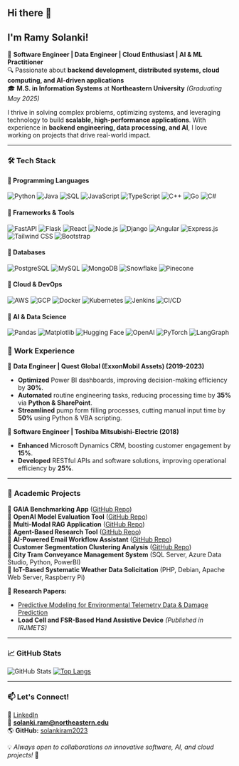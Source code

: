## Hi there 👋
## I'm Ramy Solanki!

🚀 **Software Engineer | Data Engineer | Cloud Enthusiast | AI & ML Practitioner**  
🔍 Passionate about **backend development, distributed systems, cloud computing, and AI-driven applications**  
🎓 **M.S. in Information Systems** at **Northeastern University** *(Graduating May 2025)*  

I thrive in solving complex problems, optimizing systems, and leveraging technology to build **scalable, high-performance applications**. With experience in **backend engineering, data processing, and AI**, I love working on projects that drive real-world impact.

---

### 🛠 **Tech Stack**

#### 🔹 **Programming Languages**
![Python](https://img.shields.io/badge/Python-3776AB?style=for-the-badge&logo=python&logoColor=white)
![Java](https://img.shields.io/badge/Java-007396?style=for-the-badge&logo=openjdk&logoColor=white)
![SQL](https://img.shields.io/badge/SQL-4479A1?style=for-the-badge&logo=postgresql&logoColor=white)
![JavaScript](https://img.shields.io/badge/JavaScript-F7DF1E?style=for-the-badge&logo=javascript&logoColor=black)
![TypeScript](https://img.shields.io/badge/TypeScript-3178C6?style=for-the-badge&logo=typescript&logoColor=white)
![C++](https://img.shields.io/badge/C++-00599C?style=for-the-badge&logo=c%2B%2B&logoColor=white)
![Go](https://img.shields.io/badge/Go-00ADD8?style=for-the-badge&logo=go&logoColor=white)
![C#](https://img.shields.io/badge/C%23-239120?style=for-the-badge&logo=c-sharp&logoColor=white)

#### 🔹 **Frameworks & Tools**
![FastAPI](https://img.shields.io/badge/FastAPI-009688?style=for-the-badge&logo=fastapi&logoColor=white)
![Flask](https://img.shields.io/badge/Flask-000000?style=for-the-badge&logo=flask&logoColor=white)
![React](https://img.shields.io/badge/React-61DAFB?style=for-the-badge&logo=react&logoColor=black)
![Node.js](https://img.shields.io/badge/Node.js-339933?style=for-the-badge&logo=node.js&logoColor=white)
![Django](https://img.shields.io/badge/Django-092E20?style=for-the-badge&logo=django&logoColor=white)
![Angular](https://img.shields.io/badge/Angular-DD0031?style=for-the-badge&logo=angular&logoColor=white)
![Express.js](https://img.shields.io/badge/Express.js-000000?style=for-the-badge&logo=express&logoColor=white)
![Tailwind CSS](https://img.shields.io/badge/Tailwind_CSS-38B2AC?style=for-the-badge&logo=tailwind-css&logoColor=white)
![Bootstrap](https://img.shields.io/badge/Bootstrap-563D7C?style=for-the-badge&logo=bootstrap&logoColor=white)

#### 🔹 **Databases**
![PostgreSQL](https://img.shields.io/badge/PostgreSQL-336791?style=for-the-badge&logo=postgresql&logoColor=white)
![MySQL](https://img.shields.io/badge/MySQL-4479A1?style=for-the-badge&logo=mysql&logoColor=white)
![MongoDB](https://img.shields.io/badge/MongoDB-47A248?style=for-the-badge&logo=mongodb&logoColor=white)
![Snowflake](https://img.shields.io/badge/Snowflake-56CCF2?style=for-the-badge&logo=snowflake&logoColor=white)
![Pinecone](https://img.shields.io/badge/Pinecone-129991?style=for-the-badge&logo=pinecone&logoColor=white)

#### 🔹 **Cloud & DevOps**
![AWS](https://img.shields.io/badge/AWS-232F3E?style=for-the-badge&logo=amazon-aws&logoColor=white)
![GCP](https://img.shields.io/badge/GCP-4285F4?style=for-the-badge&logo=google-cloud&logoColor=white)
![Docker](https://img.shields.io/badge/Docker-2496ED?style=for-the-badge&logo=docker&logoColor=white)
![Kubernetes](https://img.shields.io/badge/Kubernetes-326CE5?style=for-the-badge&logo=kubernetes&logoColor=white)
![Jenkins](https://img.shields.io/badge/Jenkins-D24939?style=for-the-badge&logo=jenkins&logoColor=white)
![CI/CD](https://img.shields.io/badge/CI%2FCD-0052CC?style=for-the-badge&logo=github-actions&logoColor=white)

#### 🔹 **AI & Data Science**
![Pandas](https://img.shields.io/badge/Pandas-150458?style=for-the-badge&logo=pandas&logoColor=white)
![Matplotlib](https://img.shields.io/badge/Matplotlib-FF9632?style=for-the-badge&logo=python&logoColor=white)
![Hugging Face](https://img.shields.io/badge/Hugging%20Face-FFCC4D?style=for-the-badge&logo=huggingface&logoColor=black)
![OpenAI](https://img.shields.io/badge/OpenAI-412991?style=for-the-badge&logo=openai&logoColor=white)
![PyTorch](https://img.shields.io/badge/PyTorch-EE4C2C?style=for-the-badge&logo=pytorch&logoColor=white)
![LangGraph](https://img.shields.io/badge/LangGraph-007ACC?style=for-the-badge&logo=apacheairflow&logoColor=white)

### 💼 **Work Experience**
🔹 **Data Engineer | Quest Global (ExxonMobil Assets) (2019-2023)**
- **Optimized** Power BI dashboards, improving decision-making efficiency by **30%**.
- **Automated** routine engineering tasks, reducing processing time by **35%** via **Python & SharePoint**.
- **Streamlined** pump form filling processes, cutting manual input time by **50%** using Python & VBA scripting.

🔹 **Software Engineer | Toshiba Mitsubishi-Electric (2018)**
- **Enhanced** Microsoft Dynamics CRM, boosting customer engagement by **15%**.
- **Developed** RESTful APIs and software solutions, improving operational efficiency by **25%**.

---

### 🔬 **Academic Projects**
🔹 **GAIA Benchmarking App** ([GitHub Repo](https://github.com/Big-Data-IA-Team-7/gaia-openai-validation))  
🔹 **OpenAI Model Evaluation Tool** ([GitHub Repo](https://github.com/BigDataIA-Fall2024-TeamB6/Assignment2))  
🔹 **Multi-Modal RAG Application** ([GitHub Repo](https://github.com/BigDataIA-Fall2024-TeamB6/Assignment3))  
🔹 **Agent-Based Research Tool** ([GitHub Repo](https://github.com/BigDataIA-Fall2024-TeamB6/Assignment4))  
🔹 **AI-Powered Email Workflow Assistant** ([GitHub Repo](https://github.com/BigDataIA-Fall2024-TeamB6/Assignment3))  
🔹 **Customer Segmentation Clustering Analysis** ([GitHub Repo](https://github.com/solankiram2023/Data-Science-Engineering-Methods/blob/main/Data_Cleaning%2C_Feature_Selection%2C_Modeling_and_Interpretability_Assignment4_DSEM.ipynb))  
🔹 **City Tram Conveyance Management System** (SQL Server, Azure Data Studio, Python, PowerBI)  
🔹 **IoT-Based Systematic Weather Data Solicitation** (PHP, Debian, Apache Web Server, Raspberry Pi)  

📄 **Research Papers:**
- [Predictive Modeling for Environmental Telemetry Data & Damage Prediction](https://www.irjmets.com/uploadedfiles/paper/issue_11_november_2022/31545/final/fin_irjmets1669224449.pdf)
- **Load Cell and FSR-Based Hand Assistive Device** *(Published in IRJMETS)*

---

### 📈 **GitHub Stats**
![GitHub Stats](https://github-readme-stats.vercel.app/api?username=solankiram2023&show_icons=true&theme=tokyonight)
[![Top Langs](https://github-readme-stats.vercel.app/api/top-langs/?username=solankiram2023&layout=compact)](https://github.com/anuraghazra/github-readme-stats)

---

### 📫 **Let's Connect!**
🔗 [LinkedIn](https://www.linkedin.com/in/ramysolanki/)  
📧 **solanki.ram@northeastern.edu**  
🌎 **GitHub:** [solankiram2023](https://github.com/solankiram2023)  

💡 *Always open to collaborations on innovative software, AI, and cloud projects!* 🚀

<!--
**solankiram2023/solankiram2023** is a ✨ _special_ ✨ repository because its `README.md` (this file) appears on your GitHub profile.

Here are some ideas to get you started:

- 🔭 I’m currently working on ...
- 🌱 I’m currently learning ...
- 👯 I’m looking to collaborate on ...
- 🤔 I’m looking for help with ...
- 💬 Ask me about ...
- 📫 How to reach me: ...
- 😄 Pronouns: ...
- ⚡ Fun fact: ...
-->
